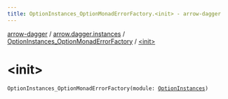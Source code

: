 ```yaml
---
title: OptionInstances_OptionMonadErrorFactory.<init> - arrow-dagger
---
```


[arrow-dagger](../../index.html) / [arrow.dagger.instances](../index.html) / [OptionInstances_OptionMonadErrorFactory](index.html) / [&lt;init&gt;](./-init-.html)

# &lt;init&gt;

`OptionInstances_OptionMonadErrorFactory(module: `[`OptionInstances`](../-option-instances/index.html)`)`